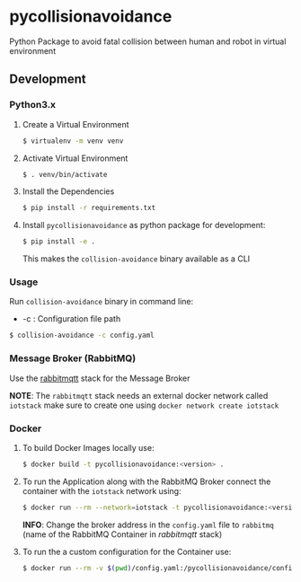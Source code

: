 # pycollisionavoidance
Python Package to avoid fatal collision between human and robot in virtual environment

## Development

### Python3.x

1. Create a Virtual Environment
   
    ```bash
   $ virtualenv -m venv venv
   ```
   
2. Activate Virtual Environment

    ```bash
    $ . venv/bin/activate 
    ```

3. Install the Dependencies

    ```bash
    $ pip install -r requirements.txt
    ```

4. Install `pycollisionavoidance` as python package for development:

    ```bash
   $ pip install -e .
   ```
   
   This makes the `collision-avoidance` binary available as a CLI

### Usage
Run `collision-avoidance` binary in command line:

- -c : Configuration file path

```bash
$ collision-avoidance -c config.yaml 
```

### Message Broker (RabbitMQ)

Use the [rabbitmqtt](https://github.com/virtual-origami/rabbitmqtt) stack for the Message Broker

__NOTE__: The `rabbitmqtt` stack needs an external docker network called `iotstack` make sure to create one using `docker network create iotstack`

### Docker

1. To build Docker Images locally use:

    ```bash
    $ docker build -t pycollisionavoidance:<version> .
    ```

2. To run the Application along with the RabbitMQ Broker connect the container with the `iotstack` network using:

    ```bash
    $ docker run --rm --network=iotstack -t pycollisionavoidance:<version> -c config.yaml 
    ```

    __INFO__: Change the broker address in the `config.yaml` file to `rabbitmq` (name of the RabbitMQ Container in _rabbitmqtt_ stack)

3. To run the a custom configuration for the Container use:

    ```bash
    $ docker run --rm -v $(pwd)/config.yaml:/pycollisionavoidance/config.yaml --network=iotstack -t pycollisionavoidance:<version> -c config.yaml 
    ```
